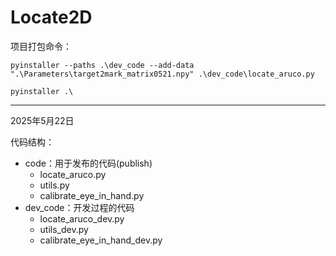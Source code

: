 # Locate2D

项目打包命令：
```shell
pyinstaller --paths .\dev_code --add-data ".\Parameters\target2mark_matrix0521.npy" .\dev_code\locate_aruco.py

pyinstaller .\
```

------
2025年5月22日

代码结构：

* code：用于发布的代码(publish)
  * locate_aruco.py
  * utils.py
  * calibrate_eye_in_hand.py
* dev_code：开发过程的代码
  * locate_aruco_dev.py
  * utils_dev.py
  * calibrate_eye_in_hand_dev.py

